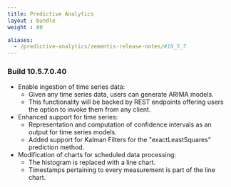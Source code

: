 ```yaml
---
title: Predictive Analytics
layout : bundle
weight : 80

aliases:
  - /predictive-analytics/zementis-release-notes/#10_5_7
---
```


### Build 10.5.7.0.40 

* Enable ingestion of time series data: 
  - Given any time series data, users can generate ARIMA models.
  - This functionality will be backed by REST endpoints offering users the option to invoke them from any client.
* Enhanced support for time series:
  - Representation and computation of confidence intervals as an output for time series models.
  - Added support for Kalman Filters for the "exactLeastSquares" prediction method.
* Modification of charts for scheduled data processing:
  - The histogram is replaced with a line chart.
  - Timestamps pertaining to every measurement is part of the line chart.